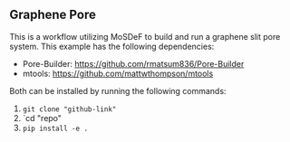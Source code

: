 ## Graphene Pore

This is a workflow utilizing MoSDeF to build and run a graphene slit pore system.  This example has the following
dependencies:
* Pore-Builder: https://github.com/rmatsum836/Pore-Builder
* mtools: https://github.com/mattwthompson/mtools

Both can be installed by running the following commands:
1. `git clone "github-link"`
2. `cd "repo"
3. `pip install -e .`
